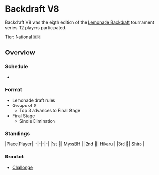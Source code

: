 # Backdraft V8

Backdraft V8 was the eigth edition of the [Lemonade Backdraft](bdmain.md) tournament series.
12 players participated.

Tier: National :brazil:

## Overview

### Schedule
- 

### Format
- Lemonade draft rules
- Groups of 6
    - Top 3 advances to Final Stage
- Final Stage
    - Single Elimination

### Standings

|Place|Player|
|-|-|-|-|
|1st :1st_place_medal:| [MyssBH](../../players/brazilian/myssbh.md) |
|2nd :2nd_place_medal:| [Hikaru](../../players/brazilian/hikky.md) |
|3rd :3rd_place_medal:| [Shiro](../../players/brazilian/shiro.md) |

### Bracket
- [Challonge](https://challonge.com/BDV8)